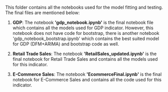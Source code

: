 This folder contains all the notebooks used for the model fitting and testing. The final files are mentioned below:

1. **GDP**: The notebook **'gdp_notebook.ipynb'** is the final notebook file which contains all the models used for GDP indicator. However, this notebook does not have code for bootstrap, there is another notebook 'gdp_notebook_bootstrap.ipynb' which contains the best suited model for GDP (DFM+ARIMA) and bootstrap code as well. 

2. **Retail Trade Sales**: The notebook **'RetailSales_updated.ipynb'** is the final notebook for Retail Trade Sales and contains all the models used for this indicator. 

3. **E-Commerce Sales**: The notebook **'EcommerceFinal.ipynb'** is the final notebook for E-Commerce Sales and contains all the code used for this indicator. 
